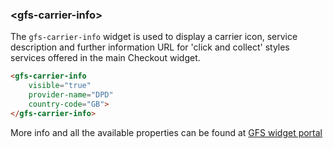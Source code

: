 ### &lt;gfs-carrier-info&gt;

The `gfs-carrier-info` widget is used to display a carrier icon, service description and further information URL for 'click and collect' styles services offered in the main Checkout widget.

<!---
```
<custom-element-demo>
    <template>
        <script src="../webcomponentsjs/webcomponents-lite.js"></script>
        <link rel="import" href="gfs-carrier-info.html">
        <next-code-block></next-code-block>
    </template>
</custom-element-demo>
```
-->

```html
<gfs-carrier-info
    visible="true"
    provider-name="DPD"
    country-code="GB">
</gfs-carrier-info>
```

More info and all the available properties can be found at [GFS widget portal](http://gfsdeveloperportal.azurewebsites.net/info/documentation/gfs-checkout/the-gfs-checkout-widgets/carrier-information-widget/ "The Carrier Information Widget")
